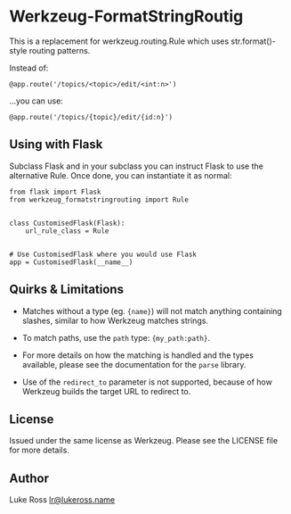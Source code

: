# Werkzeug-FormatStringRoutig

This is a replacement for werkzeug.routing.Rule which uses str.format()-style
routing patterns.

Instead of:

```
@app.route('/topics/<topic>/edit/<int:n>')
```

...you can use:

```
@app.route('/topics/{topic}/edit/{id:n}')
```

## Using with Flask

Subclass Flask and in your subclass you can instruct Flask to use the
alternative Rule. Once done, you can instantiate it as normal:

```
from flask import Flask
from werkzeug_formatstringrouting import Rule


class CustomisedFlask(Flask):
    url_rule_class = Rule


# Use CustomisedFlask where you would use Flask
app = CustomisedFlask(__name__)
```

## Quirks & Limitations

- Matches without a type (eg. `{name}`) will not match anything containing
  slashes, similar to how Werkzeug matches strings.

- To match paths, use the `path` type: `{my_path:path}`.

- For more details on how the matching is handled and the types available,
  please see the documentation for the `parse` library.

- Use of the `redirect_to` parameter is not supported, because of how Werkzeug
  builds the target URL to redirect to.

## License

Issued under the same license as Werkzeug. Please see the LICENSE file for
more details.

## Author

Luke Ross <lr@lukeross.name>
